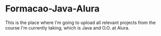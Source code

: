 # Formacao-Java-Alura
This is the place where I'm going to upload all relevant projects from the course I'm currently taking, which is Java and O.O. at Alura. 
